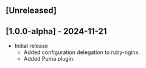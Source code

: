 ## [Unreleased]

## [1.0.0-alpha] - 2024-11-21

- Initial release
  - Added configuration delegation to ruby-nginx.
  - Added Puma plugin.
